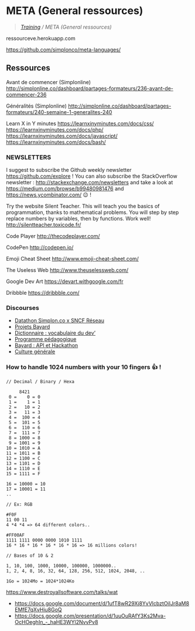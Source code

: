 # META (General ressources)

>_[Training](https://github.com/simplonco/training) / META (General ressources)_

ressourceve.herokuapp.com

https://github.com/simplonco/meta-languages/

## Ressources

Avant de commencer (Simplonline)
http://simplonline.co/dashboard/partages-formateurs/236-avant-de-commencer-236

Généralités (Simplonline)
http://simplonline.co/dashboard/partages-formateurs/240-semaine-1-generalites-240

Learn X in Y minutes
https://learnxinyminutes.com/docs/css/
https://learnxinyminutes.com/docs/php/
https://learnxinyminutes.com/docs/javascript/
https://learnxinyminutes.com/docs/bash/

### NEWSLETTERS

I suggest to subscribe the Github weekly newsletter https://github.com/explore ! You can also subscribe the StackOverflow newsletter : http://stackexchange.com/newsletters and take a look at https://medium.com/browse/b99480981476 and https://news.ycombinator.com/ :wink: !

Try the website Silent Teacher. This will teach you the basics of programmation, thanks to mathematical problems. You will step by step replace numbers by variables, then by functions. Work well!
http://silentteacher.toxicode.fr/

Code Player
http://thecodeplayer.com/

CodePen
http://codepen.io/

Emoji Cheat Sheet
http://www.emoji-cheat-sheet.com/

The Useless Web
http://www.theuselessweb.com/

Google Dev Art
https://devart.withgoogle.com/fr

Dribbble
https://dribbble.com/

### Discourses

* [Datathon Simplon.co x SNCF Réseau](http://discourse.simplon.co/t/datathon-simplon-co-x-sncf-reseau/124)
* [Projets Bayard](http://discourse.simplon.co/t/projets-bayard/89)
* [Dictionnaire : vocabulaire du dev’](http://discourse.simplon.co/t/dictionnaire-vocabulaire-du-dev/57)
* [Programme pédagogique](http://discourse.simplon.co/t/programme-pedagogique/52)
* [Bayard : API et Hackathon](http://discourse.simplon.co/t/bayard-api-et-hackathon/107)
* [Culture générale](http://discourse.simplon.co/t/culture-generale/108)


### How to handle 1024 numbers with your 10 fingers :+1: !

```
// Decimal / Binary / Hexa

     8421
 0 =    0 = 0
 1 =    1 = 1
 2 =   10 = 2
 3 =   11 = 3
 4 =  100 = 4
 5 =  101 = 5
 6 =  110 = 6
 7 =  111 = 7
 8 = 1000 = 8
 9 = 1001 = 9
10 = 1010 = A
11 = 1011 = B
12 = 1100 = C
13 = 1101 = D
14 = 1110 = E
15 = 1111 = F
        
16 = 10000 = 10
17 = 10001 = 11
..

// Ex: RGB

#F0F
11 00 11
4 *4 *4 => 64 different colors..

#FF00AF
1111 1111 0000 0000 1010 1111
16 * 16 * 16 * 16 * 16 * 16 => 16 millions colors!

// Bases of 10 & 2

1, 10, 100, 1000, 10000, 100000, 1000000..
1, 2, 4, 8, 16, 32, 64, 128, 256, 512, 1024, 2048, ..

1Go = 1024Mo = 1024*1024Ko
```

https://www.destroyallsoftware.com/talks/wat

* https://docs.google.com/document/d/1ufT8wR29Xj8YvVlcbztOiIJr8aM8EMfE7qXvHiu8GoQ
* https://docs.google.com/presentation/d/1uuOuRAfY3Ks2Mva-OcHOeghIn_-_haHE3WYl2NvvPv8
